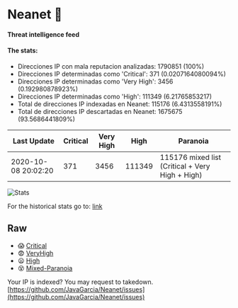 # Neanet :hocho:
#### Threat intelligence feed
#### The stats:

- Direcciones IP con mala reputacion analizadas: 1790851 (100%)
- Direcciones IP determinadas como 'Critical':  371 (0.0207164080094%)
- Direcciones IP determinadas como 'Very High':  3456 (0.192980878923%)
- Direcciones IP determinadas como 'High':  111349 (6.21765853217)
- Total de direcciones IP indexadas en Neanet:  115176 (6.4313558191%)
- Total de direcciones IP descartadas en Neanet:  1675675 (93.5686441809%)

| Last Update | Critical | Very High | High | Paranoia |
| --- | --- | --- | --- | --- |
| 2020-10-08 20:02:20 | 371 | 3456 | 111349 | 115176 mixed list (Critical + Very High + High)|

![Stats](https://docs.google.com/spreadsheets/d/e/2PACX-1vSnaNMIXVabIpDJjufMlzH7poXnshF3mgd8Is1g9ytUEzVsP5my4Trn8f-xkoLLQ38xpL3HtmUexLo6/pubchart?oid=501124687&format=image)

For the historical stats go to: [link](/stats.csv)
## Raw
- :scream: [Critical](https://raw.githubusercontent.com/JavaGarcia/Neanet/master/blacklists/neanet_critical.txt)
- :fearful: [VeryHigh](https://raw.githubusercontent.com/JavaGarcia/Neanet/master/blacklists/neanet_veryHigh.txtt)
- :frowning: [High](https://raw.githubusercontent.com/JavaGarcia/Neanet/master/blacklists/neanet_high.txt)
- :dizzy_face: [Mixed-Paranoia](https://raw.githubusercontent.com/JavaGarcia/Neanet/master/blacklists/neanet_all.txt)


Your IP is indexed? You may request to takedown. [https://github.com/JavaGarcia/Neanet/issues](https://github.com/JavaGarcia/Neanet/issues)























































































































































































































































































































































































































































































































































































































































































































































































































































































































































































































































































































































































































































































































